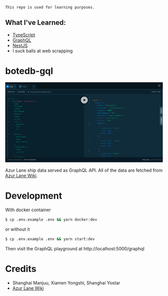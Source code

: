 ```
This repo is used for learning purposes.
```

## What I've Learned:

- [TypeScript](https://www.typescriptlang.org/docs)
- [GraphQL](https://www.graphql.org/learn)
- [NestJS](https://docs.nestjs.com)
- I suck balls at web scrapping

# botedb-gql

![GraphQL Playground](https://raw.githubusercontent.com/rahagi/botedb-gql/master/docs/playground.png)

Azur Lane ship data served as GraphQL API. All of the data are fetched from [Azur Lane Wiki](https://azurlane.koumakan.jp/Azur_Lane_Wiki).

# Development

With docker container

```sh
$ cp .env.example .env && yarn docker:dev
```

or without it

```sh
$ cp .env.example .env && yarn start:dev
```

Then visit the GraphQL playground at http://localhost:5000/graphql

# Credits

- Shanghai Manjuu, Xiamen Yongshi, Shanghai Yostar
- [Azur Lane Wiki](https://azurlane.koumakan.jp/Azur_Lane_Wiki)
